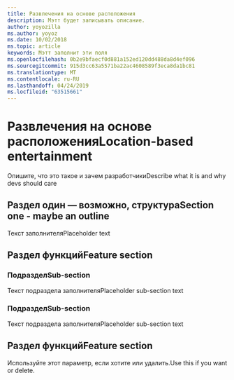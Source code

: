 ```yaml
---
title: Развлечения на основе расположения
description: Мэтт будет записывать описание.
author: yoyozilla
ms.author: yoyoz
ms.date: 10/02/2018
ms.topic: article
keywords: Мэтт заполнит эти поля
ms.openlocfilehash: 0b2e9bfaecf0d881a152ed120dd488da8d4ef096
ms.sourcegitcommit: 915d3cc63a5571ba22ac4608589f3eca8da1bc81
ms.translationtype: MT
ms.contentlocale: ru-RU
ms.lasthandoff: 04/24/2019
ms.locfileid: "63515661"
---
```

# <a name="location-based-entertainment"></a><span data-ttu-id="00728-104">Развлечения на основе расположения</span><span class="sxs-lookup"><span data-stu-id="00728-104">Location-based entertainment</span></span>

<span data-ttu-id="00728-105">Опишите, что это такое и зачем разработчики</span><span class="sxs-lookup"><span data-stu-id="00728-105">Describe what it is and why devs should care</span></span>

## <a name="section-one---maybe-an-outline"></a><span data-ttu-id="00728-106">Раздел один — возможно, структура</span><span class="sxs-lookup"><span data-stu-id="00728-106">Section one - maybe an outline</span></span>

<span data-ttu-id="00728-107">Текст заполнителя</span><span class="sxs-lookup"><span data-stu-id="00728-107">Placeholder text</span></span>

## <a name="feature-section"></a><span data-ttu-id="00728-108">Раздел функций</span><span class="sxs-lookup"><span data-stu-id="00728-108">Feature section</span></span>

### <a name="sub-section"></a><span data-ttu-id="00728-109">Подраздел</span><span class="sxs-lookup"><span data-stu-id="00728-109">Sub-section</span></span>

<span data-ttu-id="00728-110">Текст подраздела заполнителя</span><span class="sxs-lookup"><span data-stu-id="00728-110">Placeholder sub-section text</span></span>

### <a name="sub-section"></a><span data-ttu-id="00728-111">Подраздел</span><span class="sxs-lookup"><span data-stu-id="00728-111">Sub-section</span></span>

<span data-ttu-id="00728-112">Текст подраздела заполнителя</span><span class="sxs-lookup"><span data-stu-id="00728-112">Placeholder sub-section text</span></span>

## <a name="feature-section"></a><span data-ttu-id="00728-113">Раздел функций</span><span class="sxs-lookup"><span data-stu-id="00728-113">Feature section</span></span>

<span data-ttu-id="00728-114">Используйте этот параметр, если хотите или удалить.</span><span class="sxs-lookup"><span data-stu-id="00728-114">Use this if you want or delete.</span></span>
